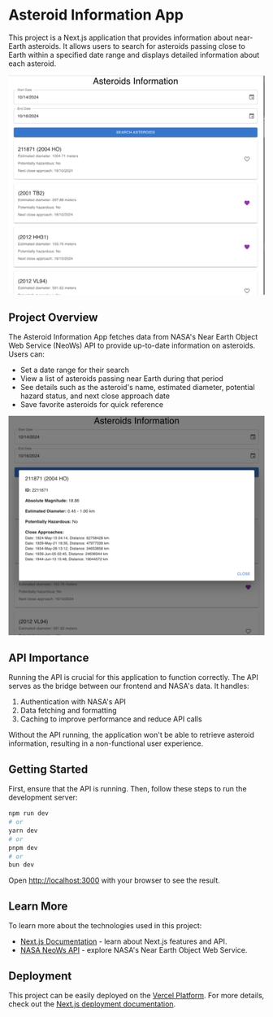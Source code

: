 # Asteroid Information App

This project is a Next.js application that provides information about near-Earth asteroids. It allows users to search for asteroids passing close to Earth within a specified date range and displays detailed information about each asteroid.

![Asteroid Information Interface](./screenshots/index-page.png)

## Project Overview

The Asteroid Information App fetches data from NASA's Near Earth Object Web Service (NeoWs) API to provide up-to-date information on asteroids. Users can:

- Set a date range for their search
- View a list of asteroids passing near Earth during that period
- See details such as the asteroid's name, estimated diameter, potential hazard status, and next close approach date
- Save favorite asteroids for quick reference

![Asteroid Details](./screenshots/detail-page.png)

## API Importance

Running the API is crucial for this application to function correctly. The API serves as the bridge between our frontend and NASA's data. It handles:

1. Authentication with NASA's API
2. Data fetching and formatting
3. Caching to improve performance and reduce API calls

Without the API running, the application won't be able to retrieve asteroid information, resulting in a non-functional user experience.

## Getting Started

First, ensure that the API is running. Then, follow these steps to run the development server:

```bash
npm run dev
# or
yarn dev
# or
pnpm dev
# or
bun dev
```

Open [http://localhost:3000](http://localhost:3000) with your browser to see the result.

## Learn More

To learn more about the technologies used in this project:

- [Next.js Documentation](https://nextjs.org/docs) - learn about Next.js features and API.
- [NASA NeoWs API](https://api.nasa.gov/) - explore NASA's Near Earth Object Web Service.

## Deployment

This project can be easily deployed on the [Vercel Platform](https://vercel.com/new?utm_medium=default-template&filter=next.js&utm_source=create-next-app&utm_campaign=create-next-app-readme). For more details, check out the [Next.js deployment documentation](https://nextjs.org/docs/app/building-your-application/deploying).
